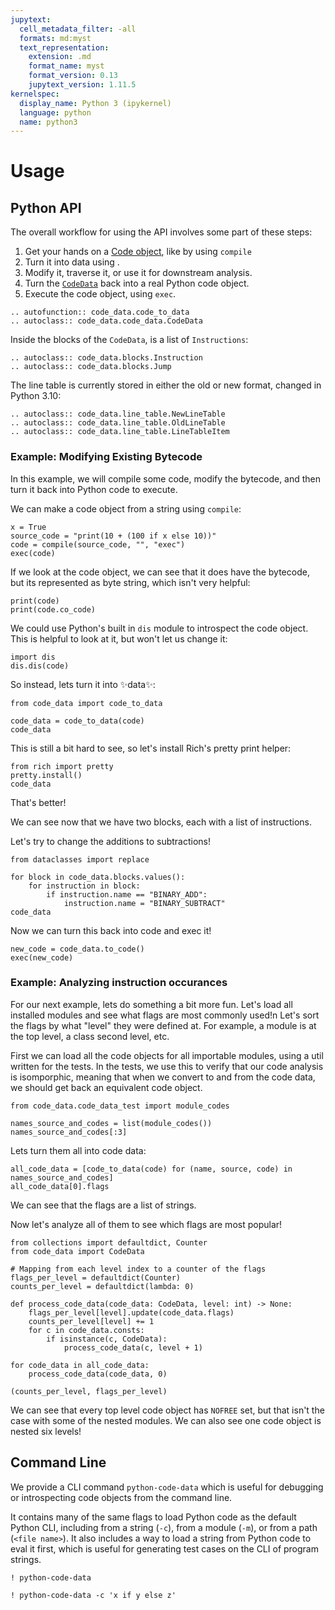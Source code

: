 ```yaml
---
jupytext:
  cell_metadata_filter: -all
  formats: md:myst
  text_representation:
    extension: .md
    format_name: myst
    format_version: 0.13
    jupytext_version: 1.11.5
kernelspec:
  display_name: Python 3 (ipykernel)
  language: python
  name: python3
---
```


# Usage

## Python API

The overall workflow for using the API involves some part of these steps:

1. Get your hands on a [Code object](https://docs.python.org/3/reference/datamodel.html#index-55), like by using `compile`
2. Turn it into data using .
3. Modify it, traverse it, or use it for downstream analysis.
4. Turn the [`CodeData`](code_data.code_data.CodeData) back into a real Python code object.
5. Execute the code object, using `exec`.


```{eval-rst}
.. autofunction:: code_data.code_to_data
.. autoclass:: code_data.code_data.CodeData
```


Inside the blocks of the `CodeData`, is a list of `Instructions`:

```{eval-rst}
.. autoclass:: code_data.blocks.Instruction
.. autoclass:: code_data.blocks.Jump
```

The line table is currently stored in either the old or new format, changed in Python 3.10:


```{eval-rst}
.. autoclass:: code_data.line_table.NewLineTable
.. autoclass:: code_data.line_table.OldLineTable
.. autoclass:: code_data.line_table.LineTableItem
```

### Example: Modifying Existing Bytecode

In this example, we will compile some code, modify the bytecode, and then turn it back into Python code to execute.

We can make a code object from a string using `compile`:

```{code-cell}
x = True
source_code = "print(10 + (100 if x else 10))"
code = compile(source_code, "", "exec")
exec(code)
```

If we look at the code object, we can see that it does have the bytecode, but its represented as byte string, which isn't very helpful:

```{code-cell}
print(code)
print(code.co_code)
```

We could use Python's built in `dis` module to introspect the code object. This is helpful to look at it, but won't let us change it:

```{code-cell}
import dis
dis.dis(code)
```

So instead, lets turn it into ✨data✨:

```{code-cell}
from code_data import code_to_data

code_data = code_to_data(code)
code_data
```

This is still a bit hard to see, so let's install Rich's pretty print helper:

```{code-cell}
from rich import pretty
pretty.install()
code_data
```

That's better!

We can see now that we have two blocks, each with a list of instructions.

Let's try to change the additions to subtractions!

```{code-cell}
from dataclasses import replace

for block in code_data.blocks.values():
    for instruction in block:
        if instruction.name == "BINARY_ADD":
            instruction.name = "BINARY_SUBTRACT"
code_data
```

Now we can turn this back into code and exec it!

```{code-cell}
new_code = code_data.to_code()
exec(new_code)
```

### Example: Analyzing instruction occurances

For our next example, lets do something a bit more fun. Let's load all installed modules and see what flags are most commonly used!n Let's
sort the flags by what "level" they were defined at. For example, a module is
at the top level, a class second level, etc.

First we can load all the code objects for all importable modules, using
a util written for the tests. In the tests, we use this to verify that
our code analysis is isomporphic, meaning that when we convert to and from the
code data, we should get back an equivalent code object.

```{code-cell}
from code_data.code_data_test import module_codes

names_source_and_codes = list(module_codes())
names_source_and_codes[:3]
```

Lets turn them all into code data:

```{code-cell}
all_code_data = [code_to_data(code) for (name, source, code) in names_source_and_codes]
all_code_data[0].flags
```

We can see that the flags are a list of strings.

Now let's analyze all of them to see which flags are most popular!

```{code-cell}
from collections import defaultdict, Counter
from code_data import CodeData

# Mapping from each level index to a counter of the flags
flags_per_level = defaultdict(Counter)
counts_per_level = defaultdict(lambda: 0)

def process_code_data(code_data: CodeData, level: int) -> None:
    flags_per_level[level].update(code_data.flags)
    counts_per_level[level] += 1
    for c in code_data.consts:
        if isinstance(c, CodeData):
            process_code_data(c, level + 1)

for code_data in all_code_data:
    process_code_data(code_data, 0)

(counts_per_level, flags_per_level)
```

We can see that every top level code object has `NOFREE` set, but that isn't the case
with some of the nested modules. We can also see one code object is nested six levels!

## Command Line

We provide a CLI command `python-code-data` which is useful for debugging or introspecting code objects from the command line.

It contains many of the same
flags to load Python code as the default Python CLI, including from a string (`-c`),
from a module (`-m`), or from a path (`<file name>`). It also includes a way to
load a string from Python code to eval it first, which is useful for generating
test cases on the CLI of program strings.

```{code-cell}
! python-code-data
```

```{code-cell}
! python-code-data -c 'x if y else z'
```
